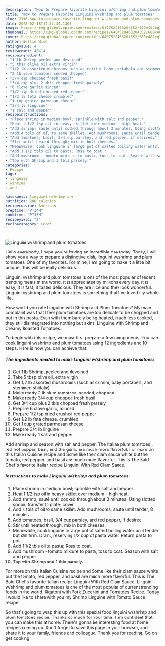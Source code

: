 ```yaml
---
description: "How to Prepare Favorite Linguini w/shrimp and plum tomatoes"
title: "How to Prepare Favorite Linguini w/shrimp and plum tomatoes"
slug: 2196-how-to-prepare-favorite-linguini-w-shrimp-and-plum-tomatoes
date: 2022-02-18T14:37:34.130Z
image: https://img-global.cpcdn.com/recipes/6407528463204352/680x482cq70/linguini-wshrimp-and-plum-tomatoes-recipe-main-photo.jpg
thumbnail: https://img-global.cpcdn.com/recipes/6407528463204352/680x482cq70/linguini-wshrimp-and-plum-tomatoes-recipe-main-photo.jpg
cover: https://img-global.cpcdn.com/recipes/6407528463204352/680x482cq70/linguini-wshrimp-and-plum-tomatoes-recipe-main-photo.jpg
author: Nellie Wise
ratingvalue: 4
reviewcount: 40414
recipeingredient:
- "1 lb Shrimp peeled and deveined"
- "5 tbsp olive oil extra virgin"
- "1/2 lb assorted mushrooms such as crimini baby portabela and stemmed shiitake"
- "2 lb plum tomatoes seeded chopped"
- "3/4 cup chopped fresh basil"
- "3/4 cup plus 2 tbls chopped fresh parsely"
- "6 clove garlic minced"
- "1/2 tsp dried crushed red pepper"
- "1/2 lb feta cheese crumbled"
- "1 cup grated parmesan cheese"
- "3/4 lb linguine"
- "1 salt and pepper"
recipeinstructions:
- "Place shrimp in medium bowl; sprinkle with salt and pepper."
- "Heat 1 1/2 tsp oil in heavy skillet over medium - high heat."
- "Add shrimp; sauté until cooked through about 3 minutes. Using slotted spoon, transfer to plate; cover."
- "Add 4 tbls of oil to same skillet. Add mushrooms; sauté until tender, 8 minutes."
- "Add tomatoes, basil, 3/4 cup parsley, and red pepper, if desired."
- "Stir until heated through; mix in both cheeses."
- "Meanwhile, cook linguine in large pot of salted boiling water until tender but still firm. Drain., reserving 1/2 cup of pasta water. Return pasta to pot."
- "Add 1 1/2 tbls oil to pasta; Ross to coat."
- "Add mushroom - tomato mixture to pasta, toss to coat. Season with salt and pepper."
- "Top with Shrimp and 1 tbls parsely."
categories:
- Recipe
tags:
- linguini
- wshrimp
- and

katakunci: linguini wshrimp and 
nutrition: 200 calories
recipecuisine: American
preptime: "PT34M"
cooktime: "PT35M"
recipeyield: "2"
recipecategory: Lunch

---
```



![Linguini w/shrimp and plum tomatoes](https://img-global.cpcdn.com/recipes/6407528463204352/680x482cq70/linguini-wshrimp-and-plum-tomatoes-recipe-main-photo.jpg)

Hello everybody, I hope you're having an incredible day today. Today, I will show you a way to prepare a distinctive dish, linguini w/shrimp and plum tomatoes. One of my favorites. For mine, I am going to make it a little bit unique. This will be really delicious.

Linguini w/shrimp and plum tomatoes is one of the most popular of recent trending meals in the world. It is appreciated by millions every day. It is easy, it is fast, it tastes delicious. They are nice and they look wonderful. Linguini w/shrimp and plum tomatoes is something that I've loved my whole life.

How would you rate Linguine with Shrimp and Plum Tomatoes? My main complaint was that I feel plum tomatoes are too delicate to be chopped and put in this pasta. Even with them barely being heated, much less cooked, they still disintegrated into nothing but skins. Linguine with Shrimp and Creamy Roasted Tomatoes.


To begin with this recipe, we must first prepare a few components. You can cook linguini w/shrimp and plum tomatoes using 12 ingredients and 10 steps. Here is how you can achieve that.

<!--inarticleads1-->

##### The ingredients needed to make Linguini w/shrimp and plum tomatoes:

1. Get 1 lb Shrimp, peeled and deveined
1. Take 5 tbsp olive oil, extra virgin
1. Get 1/2 lb assorted mushrooms (such as crimini, baby portabela, and stemmed shiitake)
1. Make ready 2 lb plum tomatoes. seeded, chopped
1. Make ready 3/4 cup chopped fresh basil
1. Get 3/4 cup plus 2 tbls chopped fresh parsely
1. Prepare 6 clove garlic, minced
1. Prepare 1/2 tsp dried crushed red pepper
1. Get 1/2 lb feta cheese, crumbled
1. Get 1 cup grated parmesan cheese
1. Prepare 3/4 lb linguine
1. Make ready 1 salt and pepper


Add shrimp and season with salt and pepper. The Italian plum tomatoes , red hot pepper, basil, and the garlic are much more flavorful. For more on this Italian Cuisine recipe and Some like their clam sauce white but the tomato, red pepper, and basil are much more flavorful. This is The Bald Chef&#39;s favorite Italian recipe Linguini With Red Clam Sauce. 

<!--inarticleads2-->

##### Instructions to make Linguini w/shrimp and plum tomatoes:

1. Place shrimp in medium bowl; sprinkle with salt and pepper.
1. Heat 1 1/2 tsp oil in heavy skillet over medium - high heat.
1. Add shrimp; sauté until cooked through about 3 minutes. Using slotted spoon, transfer to plate; cover.
1. Add 4 tbls of oil to same skillet. Add mushrooms; sauté until tender, 8 minutes.
1. Add tomatoes, basil, 3/4 cup parsley, and red pepper, if desired.
1. Stir until heated through; mix in both cheeses.
1. Meanwhile, cook linguine in large pot of salted boiling water until tender but still firm. Drain., reserving 1/2 cup of pasta water. Return pasta to pot.
1. Add 1 1/2 tbls oil to pasta; Ross to coat.
1. Add mushroom - tomato mixture to pasta, toss to coat. Season with salt and pepper.
1. Top with Shrimp and 1 tbls parsely.


For more on this Italian Cuisine recipe and Some like their clam sauce white but the tomato, red pepper, and basil are much more flavorful. This is The Bald Chef&#39;s favorite Italian recipe Linguini With Red Clam Sauce. Linguini w/shrimp and plum tomatoes is one of the most popular of current trending foods in the world. Rigatoni with Pork Zucchini and Tomatoes Recipe. Today I would like to share with you my Shrimp Linguine with Tomato Sauce recipe. 

So that's going to wrap this up with this special food linguini w/shrimp and plum tomatoes recipe. Thanks so much for your time. I am confident that you can make this at home. There's gonna be interesting food at home recipes coming up. Don't forget to save this page in your browser, and share it to your family, friends and colleague. Thank you for reading. Go on get cooking!
